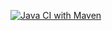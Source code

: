 [![Java CI with Maven](https://github.com/lucasstciandt/total_shakes_semana_01/actions/workflows/build.yml/badge.svg?branch=totalshake%2Fweek2)](https://github.com/lucasstciandt/total_shakes_semana_01/actions/workflows/build.yml)
